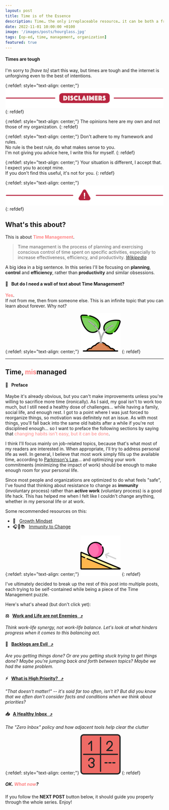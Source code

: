 ```yaml
---
layout: post
title: Time is of the Essence
description: Time… the only irreplaceable resource… it can be both a friend and an enemy. What happens when time turns against you?
date: 2022-11-01 10:00:00 +0100
image: '/images/posts/hourglass.jpg'
tags: [op-ed, time, management, organization]
featured: true
---
```


#### Times are tough

I'm sorry to _[have to]_ start this way, but times are tough and the internet is unforgiving even to the best of intentions.

{:refdef: style="text-align: center;"}
![Disclaimer Title](/images/brand/content/disclaimer-top.png)
{: refdef}

{:refdef: style="text-align: center;"}
The opinions here are my own and not those of my organization.
{: refdef}

{:refdef: style="text-align: center;"}
Don't adhere to my framework and rules.  
No rule is the best rule, do what makes sense to you.  
I'm not giving you advice here, I write this for myself.
{: refdef}

{:refdef: style="text-align: center;"}
Your situation is different, I accept that.  
I expect you to accept mine.  
If you don't find this useful, it's not for you.
{: refdef}

{:refdef: style="text-align: center;"}
![Disclaimer Footer](/images/brand/content/disclaimer-bottom.png)
{: refdef}

## What's this about?

This is about **<font color="#F88">Time Management</font>**.

> Time management is the process of planning and exercising conscious control of time spent on specific activities, especially to increase effectiveness, efficiency, and productivity.
> <cite>[Wikipedia](https://en.wikipedia.org/wiki/Time_management)</cite>

A big idea in a big sentence. In this series I'll be focusing on **planning**, **control** and **efficiency**, rather than **productivity** and similar obsessions.

#### 💬 &nbsp; But do I need a wall of text about Time Management?

**<font color="#F88">Yes</font>**.  
If not from me, then from someone else. This is an infinite topic that you can learn about forever. Why not?

{:refdef: style="text-align: center;"}
![Growth](/images/posts/time-management-plant.png)
{: refdef}

-----

## Time, <font color="#F88">mis</font>managed

#### 📝 &nbsp; Preface

Maybe it's already obvious, but you can't make improvements unless you're willing to sacrifice more time (ironically). As I said, my goal isn't to work too much, but I still need a healthy dose of challenges… while having a family, social life, and enough rest. I got to a point where I was just forced to reorganize things, so motivation was definitely not an issue. As with most things, you'll fall back into the same old habits after a while if you're not disciplined enough… so I want to preface the following sections by saying that <font color="#F88">changing habits isn't easy, but it can be done</font>.

I think I'll focus mainly on job-related topics, because that's what most of my readers are interested in. When appropriate, I'll try to address personal life as well. In general, I believe that most work simply fills up the available time, according to [Parkinson's Law](https://en.wikipedia.org/wiki/Parkinson%27s_law)… and optimizing your work commitments (minimizing the impact of work) should be enough to make enough room for your personal life.

Since most people and organizations are optimized to do what feels "safe", I've found that thinking about resistance to change as **immunity** (involuntary process) rather than **active work** (voluntary process) is a good life hack. This has helped me when I felt like I couldn't change anything, whether in my personal life or at work.

Some recommended resources on this:

  - 👀 &nbsp; [Growth Mindset](https://www.youtube.com/watch?v=hiiEeMN7vbQ)
  - 🎧📱📚 &nbsp; [Immunity to Change](https://www.amazon.com/Immunity-to-Change-audiobook/dp/B01L0KZYGI)

{:refdef: style="text-align: center;"}
![Forcing changes](/images/posts/time-management-force.png)
{: refdef}

I've ultimately decided to break up the rest of this post into multiple posts, each trying to be self-contained while being a piece of the Time Management puzzle.  

Here's what's ahead (but don't click yet):

#### ⚖️ &nbsp; [Work and Life are not Enemies &nbsp; ⤴️](/2022/11/01/Work-and-Life-are-not-Enemies)

_Think work-life synergy, not work-life balance. Let's look at what hinders progress when it comes to this balancing act._

#### 👹 &nbsp; [Backlogs are Evil &nbsp; ⤴️](/2022/11/01/Backlogs-are-Evil)

_Are you getting things done? Or are you getting stuck trying to get things done? Maybe you're jumping back and forth between topics? Maybe we had the same problem._

#### ⚡️ &nbsp; [What is High Priority? &nbsp; ⤴️](/2022/11/01/What-is-High-Priority)

_"That doesn't matter!" -- it's said far too often, isn't it? But did you know that we often don't consider facts and conditions when we think about priorities?_

#### 📥 &nbsp; [A Healthy Inbox &nbsp; ⤴️](/2022/11/01/A-Healthy-Inbox)

_The "Zero Inbox" policy and how adjacent tools help clear the clutter_

{:refdef: style="text-align: center;"}
![Series Numbers](/images/posts/time-management-numbers.png)
{: refdef}

##### OK. <font color="#F88">What now</font>?

If you follow the **NEXT POST** button below, it should guide you properly through the whole series. Enjoy!

